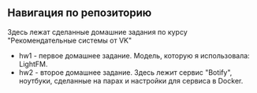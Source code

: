 ## Навигация по репозиторию
Здесь лежат сделанные домашние задания по курсу "Рекомендательные системы от VK"

- hw1 - первое домашнее задание. Модель, которую я использовала: LightFM. 
- hw2 - второе домашнее задание. Здесь лежит сервис "Botify", ноутбуки, сделанные на парах и настройки для сервиса в Docker.
